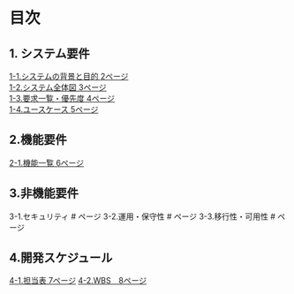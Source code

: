 # 目次
## 1. システム要件
[1-1.システムの背景と目的  2ページ](要求定義_システム要件_背景と目的.md)  
[1-2.システム全体図        3ページ](要求定義_システム要件_システム全体図.md)  
[1-3.要求一覧・優先度      4ページ](要求定義_システム要件_要求一覧・優先度.md)  
[1-4.ユースケース           5ページ](ユースケース図.pu)         
## 2.機能要件
[2-1.機能一覧       6ページ](要求定義_機能要件.md)             
## 3.非機能要件
3-1.セキュリティ            # ページ
3-2.運用・保守性            # ページ
3-3.移行性・可用性          # ページ
## 4.開発スケジュール
[4-1.担当表  7ページ](要求定義_開発スケジュール_担当割.md)
[4-2.WBS　8ページ](要求定義_開発スケジュール_WBS.md)